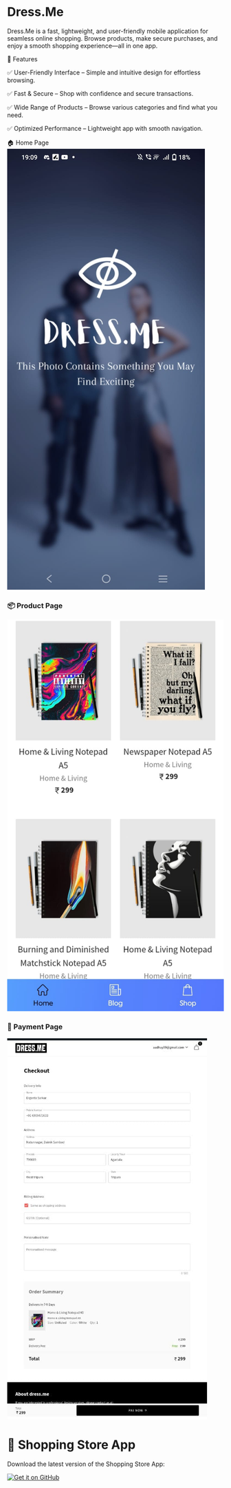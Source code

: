# Dress.Me
Dress.Me is a fast, lightweight, and user-friendly mobile application for seamless online shopping. Browse products, make secure purchases, and enjoy a smooth shopping experience—all in one app.

📌 Features

✅ User-Friendly Interface – Simple and intuitive design for effortless browsing.

✅ Fast & Secure – Shop with confidence and secure transactions.

✅ Wide Range of Products – Browse various categories and find what you need.

✅ Optimized Performance – Lightweight app with smooth navigation.

🏠 Home Page  
![Home Page](https://github.com/Dig1nt1/Dress.Me/blob/main/Homepage.jpg)

### 📦 Product Page  
![Product Page](https://github.com/Dig1nt1/Dress.Me/blob/main/Productpage.jpg)

### 🛒 Payment Page  
![Payment Page](https://github.com/Dig1nt1/Dress.Me/blob/main/PaymentPage.jpg)

# 📱 Shopping Store App  
Download the latest version of the Shopping Store App:  

[![Get it on GitHub](https://img.shields.io/badge/Get%20it%20on-GitHub-black?style=for-the-badge&logo=github)](https://github.com/Dig1nt1/Dress.Me/releases/download/v1.0.0/Dress.me.apk)

